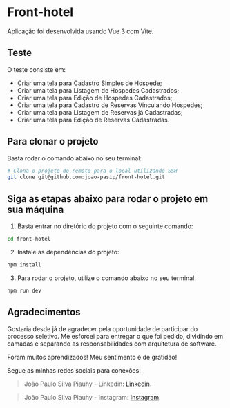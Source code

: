 # Front-hotel

Aplicação foi desenvolvida usando Vue 3 com Vite.

## Teste

O teste consiste em:
- Criar uma tela para Cadastro Simples de Hospede;
- Criar uma tela para Listagem de Hospedes Cadastrados;
- Criar uma tela para Edição de Hospedes Cadastrados;
- Criar uma tela para Cadastro de Reservas Vinculando Hospedes;
- Criar uma tela para Listagem de Reservas já Cadastradas;
- Criar uma tela para Edição de Reservas Cadastradas.

## Para clonar o projeto

Basta rodar o comando abaixo no seu terminal:

```bash
# Clona o projeto do remoto para o local utilizando SSH
git clone git@github.com:joao-pasip/front-hotel.git
```

## Siga as etapas abaixo para rodar o projeto em sua máquina

1. Basta entrar no diretório do projeto com o seguinte comando:

```bash
cd front-hotel
```

2. Instale as dependências do projeto:

```bash
npm install
```

3. Para rodar o projeto, utilize o comando abaixo no seu terminal:

```bash
npm run dev
```

## Agradecimentos

Gostaria desde já de agradecer pela oportunidade de participar do processo seletivo. Me esforcei para entregar o que foi pedido, dividindo em camadas e separando as responsabilidades com arquitetura de software. 

Foram muitos aprendizados! Meu sentimento é de gratidão!

Segue as minhas redes sociais para conexões:

> João Paulo Silva Piauhy - Linkedin: [Linkedin](https://www.linkedin.com/in/joaopasip/).

> João Paulo Silva Piauhy - Instagram: [Instagram](https://www.instagram.com/joaopasip/).
